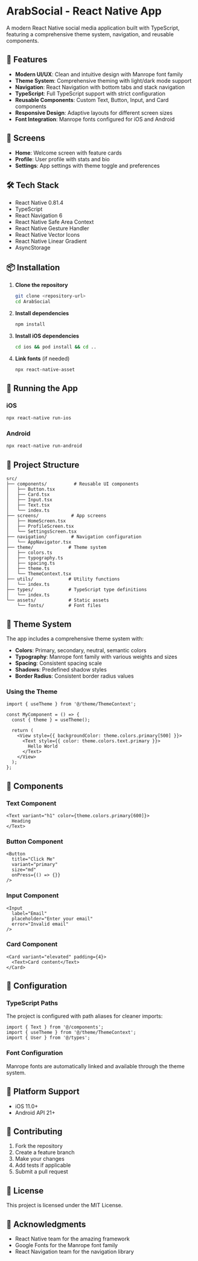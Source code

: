 # ArabSocial - React Native App

A modern React Native social media application built with TypeScript, featuring a comprehensive theme system, navigation, and reusable components.

## 🚀 Features

- **Modern UI/UX**: Clean and intuitive design with Manrope font family
- **Theme System**: Comprehensive theming with light/dark mode support
- **Navigation**: React Navigation with bottom tabs and stack navigation
- **TypeScript**: Full TypeScript support with strict configuration
- **Reusable Components**: Custom Text, Button, Input, and Card components
- **Responsive Design**: Adaptive layouts for different screen sizes
- **Font Integration**: Manrope fonts configured for iOS and Android

## 📱 Screens

- **Home**: Welcome screen with feature cards
- **Profile**: User profile with stats and bio
- **Settings**: App settings with theme toggle and preferences

## 🛠 Tech Stack

- React Native 0.81.4
- TypeScript
- React Navigation 6
- React Native Safe Area Context
- React Native Gesture Handler
- React Native Vector Icons
- React Native Linear Gradient
- AsyncStorage

## 📦 Installation

1. **Clone the repository**
   ```bash
   git clone <repository-url>
   cd ArabSocial
   ```

2. **Install dependencies**
   ```bash
   npm install
   ```

3. **Install iOS dependencies**
   ```bash
   cd ios && pod install && cd ..
   ```

4. **Link fonts** (if needed)
   ```bash
   npx react-native-asset
   ```

## 🚀 Running the App

### iOS
```bash
npx react-native run-ios
```

### Android
```bash
npx react-native run-android
```

## 📁 Project Structure

```
src/
├── components/          # Reusable UI components
│   ├── Button.tsx
│   ├── Card.tsx
│   ├── Input.tsx
│   ├── Text.tsx
│   └── index.ts
├── screens/            # App screens
│   ├── HomeScreen.tsx
│   ├── ProfileScreen.tsx
│   └── SettingsScreen.tsx
├── navigation/         # Navigation configuration
│   └── AppNavigator.tsx
├── theme/             # Theme system
│   ├── colors.ts
│   ├── typography.ts
│   ├── spacing.ts
│   ├── theme.ts
│   └── ThemeContext.tsx
├── utils/             # Utility functions
│   └── index.ts
├── types/             # TypeScript type definitions
│   └── index.ts
└── assets/            # Static assets
    └── fonts/         # Font files
```

## 🎨 Theme System

The app includes a comprehensive theme system with:

- **Colors**: Primary, secondary, neutral, semantic colors
- **Typography**: Manrope font family with various weights and sizes
- **Spacing**: Consistent spacing scale
- **Shadows**: Predefined shadow styles
- **Border Radius**: Consistent border radius values

### Using the Theme

```tsx
import { useTheme } from '@/theme/ThemeContext';

const MyComponent = () => {
  const { theme } = useTheme();
  
  return (
    <View style={{ backgroundColor: theme.colors.primary[500] }}>
      <Text style={{ color: theme.colors.text.primary }}>
        Hello World
      </Text>
    </View>
  );
};
```

## 🧩 Components

### Text Component
```tsx
<Text variant="h1" color={theme.colors.primary[600]}>
  Heading
</Text>
```

### Button Component
```tsx
<Button
  title="Click Me"
  variant="primary"
  size="md"
  onPress={() => {}}
/>
```

### Input Component
```tsx
<Input
  label="Email"
  placeholder="Enter your email"
  error="Invalid email"
/>
```

### Card Component
```tsx
<Card variant="elevated" padding={4}>
  <Text>Card content</Text>
</Card>
```

## 🔧 Configuration

### TypeScript Paths
The project is configured with path aliases for cleaner imports:

```tsx
import { Text } from '@/components';
import { useTheme } from '@/theme/ThemeContext';
import { User } from '@/types';
```

### Font Configuration
Manrope fonts are automatically linked and available through the theme system.

## 📱 Platform Support

- iOS 11.0+
- Android API 21+

## 🤝 Contributing

1. Fork the repository
2. Create a feature branch
3. Make your changes
4. Add tests if applicable
5. Submit a pull request

## 📄 License

This project is licensed under the MIT License.

## 🙏 Acknowledgments

- React Native team for the amazing framework
- Google Fonts for the Manrope font family
- React Navigation team for the navigation library